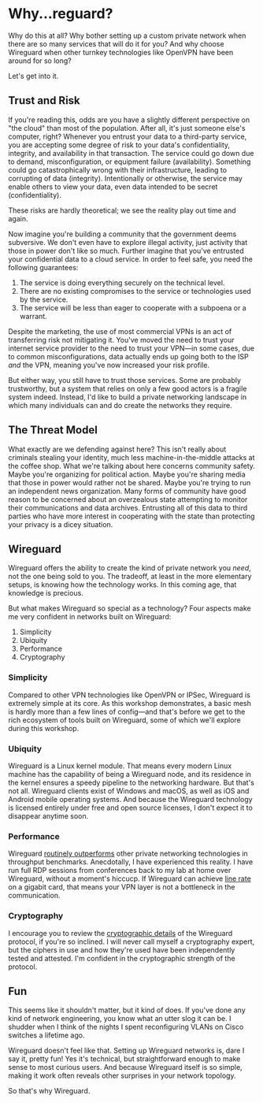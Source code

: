 # Why...reguard?

Why do this at all? Why bother setting up a custom private network when there are so many services that will do it for you? And why choose Wireguard when other turnkey technologies like OpenVPN have been around for so long?

Let's get into it.

## Trust and Risk

If you're reading this, odds are you have a slightly different perspective on "the cloud" than most of the population. After all, it's just someone else's computer, right? Whenever you entrust your data to a third-party service, you are accepting some degree of risk to your data's confidentiality, integrity, and availability in that transaction. The service could go down due to demand, misconfiguration, or equipment failure (availability). Something could go catastrophically wrong with their infrastructure, leading to corrupting of data (integrity). Intentionally or otherwise, the service may enable others to view your data, even data intended to be secret (confidentiality).

These risks are hardly theoretical; we see the reality play out time and again.

Now imagine you're building a community that the government deems subversive. We don't even have to explore illegal activity, just activity that those in power don't like so much. Further imagine that you've entrusted your confidential data to a cloud service. In order to feel safe, you need the following guarantees:

1. The service is doing everything securely on the technical level.
2. There are no existing compromises to the service or technologies used by the service.
3. The service will be less than eager to cooperate with a subpoena or a warrant.

Despite the marketing, the use of most commercial VPNs is an act of transferring risk not mitigating it. You've moved the need to trust your internet service provider to the need to trust your VPN—in some cases, due to common misconfigurations, data actually ends up going both to the ISP _and_ the VPN, meaning you've now increased your risk profile.

But either way, you still have to trust those services. Some are probably trustworthy, but a system that relies on only a few good actors is a fragile system indeed. Instead, I'd like to build a private networking landscape in which many individuals can and do create the networks they require.

## The Threat Model

What exactly are we defending against here? This isn't really about criminals stealing your identity, much less machine-in-the-middle attacks at the coffee shop. What we're talking about here concerns community safety. Maybe you're organizing for political action. Maybe you're sharing media that those in power would rather not be shared. Maybe you're trying to run an independent news organization. Many forms of community have good reason to be concerned about an overzealous state attempting to monitor their communications and data archives. Entrusting all of this data to third parties who have more interest in cooperating with the state than protecting your privacy is a dicey situation.

## Wireguard

Wireguard offers the ability to create the kind of private network you _need_, not the one being sold to you. The tradeoff, at least in the more elementary setups, is knowing how the technology works. In this coming age, that knowledge is precious.

But what makes Wireguard so special as a technology? Four aspects make me very confident in networks built on Wireguard:

1. Simplicity
2. Ubiquity
3. Performance
4. Cryptography

### Simplicity

Compared to other VPN technologies like OpenVPN or IPSec, Wireguard is extremely simple at its core. As this workshop demonstrates, a basic mesh is hardly more than a few lines of config—and that's before we get to the rich ecosystem of tools built on Wireguard, some of which we'll explore during this workshop.

### Ubiquity

Wireguard is a Linux kernel module. That means every modern Linux machine has the capability of being a Wireguard node, and its residence in the kernel ensures a speedy pipeline to the networking hardware. But that's not all. Wireguard clients exist of Windows and macOS, as well as iOS and Android mobile operating systems. And because the Wireguard technology is licensed entirely under free and open source licenses, I don't expect it to disappear anytime soon.

### Performance

Wireguard [routinely outperforms](https://www.wireguard.com/performance/) other private networking technologies in throughput benchmarks. Anecdotally, I have experienced this reality. I have run full RDP sessions from conferences back to my lab at home over Wireguard, without a moment's hiccucp. If Wireguard can achieve [line rate](https://netseccloud.com/understanding-line-rate-in-networking-a-comprehensive-guide) on a gigabit card, that means your VPN layer is not a bottleneck in the communication.

### Cryptography

I encourage you to review the [cryptographic details](https://www.wireguard.com/protocol/) of the Wireguard protocol, if you're so inclined. I will never call myself a cryptography expert, but the ciphers in use and how they're used have been independently tested and attested. I'm confident in the cryptographic strength of the protocol.

## Fun

This seems like it shouldn't matter, but it kind of does. If you've done any kind of network engineering, you know what an utter slog it can be. I shudder when I think of the nights I spent reconfiguring VLANs on Cisco switches a lifetime ago.

Wireguard doesn't feel like that. Setting up Wireguard networks is, dare I say it, pretty fun! Yes it's technical, but straightforward enough to make sense to most curious users. And because Wireguard itself is so simple, making it work often reveals other surprises in your network topology.

So that's why Wireguard.
